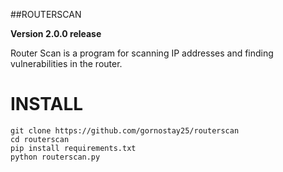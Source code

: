 ##ROUTERSCAN

**Version 2.0.0 release**

Router Scan is a program for scanning IP addresses and finding vulnerabilities in the router.
# INSTALL
``` 
git clone https://github.com/gornostay25/routerscan
cd routerscan
pip install requirements.txt 
python routerscan.py
```
